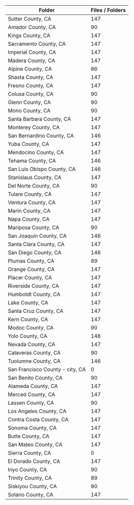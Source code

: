 | Folder                          |   Files / Folders |
|---------------------------------|-------------------|
| Sutter County, CA               |               147 |
| Amador County, CA               |                90 |
| Kings County, CA                |               147 |
| Sacramento County, CA           |               147 |
| Imperial County, CA             |               147 |
| Madera County, CA               |               147 |
| Alpine County, CA               |                86 |
| Shasta County, CA               |               147 |
| Fresno County, CA               |               147 |
| Colusa County, CA               |                90 |
| Glenn County, CA                |                90 |
| Mono County, CA                 |                90 |
| Santa Barbara County, CA        |               147 |
| Monterey County, CA             |               147 |
| San Bernardino County, CA       |               146 |
| Yuba County, CA                 |               147 |
| Mendocino County, CA            |               147 |
| Tehama County, CA               |               146 |
| San Luis Obispo County, CA      |               146 |
| Stanislaus County, CA           |               147 |
| Del Norte County, CA            |                90 |
| Tulare County, CA               |               147 |
| Ventura County, CA              |               147 |
| Marin County, CA                |               147 |
| Napa County, CA                 |               147 |
| Mariposa County, CA             |                90 |
| San Joaquin County, CA          |               146 |
| Santa Clara County, CA          |               147 |
| San Diego County, CA            |               146 |
| Plumas County, CA               |                89 |
| Orange County, CA               |               147 |
| Placer County, CA               |               147 |
| Riverside County, CA            |               147 |
| Humboldt County, CA             |               147 |
| Lake County, CA                 |               147 |
| Santa Cruz County, CA           |               147 |
| Kern County, CA                 |               147 |
| Modoc County, CA                |                90 |
| Yolo County, CA                 |               146 |
| Nevada County, CA               |               147 |
| Calaveras County, CA            |                90 |
| Tuolumne County, CA             |               146 |
| San Francisco County - city, CA |                 0 |
| San Benito County, CA           |                90 |
| Alameda County, CA              |               147 |
| Merced County, CA               |               147 |
| Lassen County, CA               |                90 |
| Los Angeles County, CA          |               147 |
| Contra Costa County, CA         |               147 |
| Sonoma County, CA               |               147 |
| Butte County, CA                |               147 |
| San Mateo County, CA            |               147 |
| Sierra County, CA               |                 0 |
| El Dorado County, CA            |               147 |
| Inyo County, CA                 |                90 |
| Trinity County, CA              |                89 |
| Siskiyou County, CA             |                90 |
| Solano County, CA               |               147 |